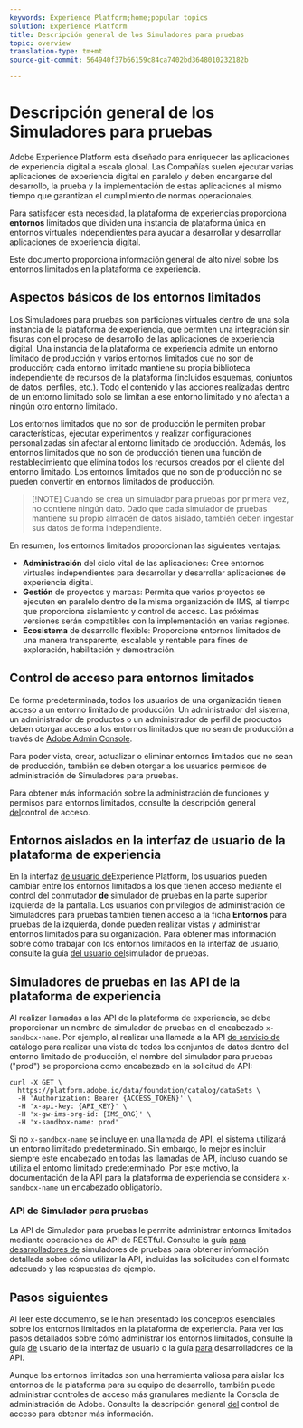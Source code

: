 ```yaml
---
keywords: Experience Platform;home;popular topics
solution: Experience Platform
title: Descripción general de los Simuladores para pruebas
topic: overview
translation-type: tm+mt
source-git-commit: 564940f37b66159c84ca7402bd3648010232182b

---
```



# Descripción general de los Simuladores para pruebas

Adobe Experience Platform está diseñado para enriquecer las aplicaciones de experiencia digital a escala global. Las Compañías suelen ejecutar varias aplicaciones de experiencia digital en paralelo y deben encargarse del desarrollo, la prueba y la implementación de estas aplicaciones al mismo tiempo que garantizan el cumplimiento de normas operacionales.

Para satisfacer esta necesidad, la plataforma de experiencias proporciona **entornos** limitados que dividen una instancia de plataforma única en entornos virtuales independientes para ayudar a desarrollar y desarrollar aplicaciones de experiencia digital.

Este documento proporciona información general de alto nivel sobre los entornos limitados en la plataforma de experiencia.

## Aspectos básicos de los entornos limitados

Los Simuladores para pruebas son particiones virtuales dentro de una sola instancia de la plataforma de experiencia, que permiten una integración sin fisuras con el proceso de desarrollo de las aplicaciones de experiencia digital. Una instancia de la plataforma de experiencia admite un entorno limitado de producción y varios entornos limitados que no son de producción; cada entorno limitado mantiene su propia biblioteca independiente de recursos de la plataforma (incluidos esquemas, conjuntos de datos, perfiles, etc.).  Todo el contenido y las acciones realizadas dentro de un entorno limitado solo se limitan a ese entorno limitado y no afectan a ningún otro entorno limitado.

Los entornos limitados que no son de producción le permiten probar características, ejecutar experimentos y realizar configuraciones personalizadas sin afectar al entorno limitado de producción. Además, los entornos limitados que no son de producción tienen una función de restablecimiento que elimina todos los recursos creados por el cliente del entorno limitado. Los entornos limitados que no son de producción no se pueden convertir en entornos limitados de producción.

>[!NOTE] Cuando se crea un simulador para pruebas por primera vez, no contiene ningún dato. Dado que cada simulador de pruebas mantiene su propio almacén de datos aislado, también deben ingestar sus datos de forma independiente.

En resumen, los entornos limitados proporcionan las siguientes ventajas:

* **Administración** del ciclo vital de las aplicaciones: Cree entornos virtuales independientes para desarrollar y desarrollar aplicaciones de experiencia digital.
* **Gestión** de proyectos y marcas: Permita que varios proyectos se ejecuten en paralelo dentro de la misma organización de IMS, al tiempo que proporciona aislamiento y control de acceso. Las próximas versiones serán compatibles con la implementación en varias regiones.
* **Ecosistema** de desarrollo flexible: Proporcione entornos limitados de una manera transparente, escalable y rentable para fines de exploración, habilitación y demostración.

## Control de acceso para entornos limitados

De forma predeterminada, todos los usuarios de una organización tienen acceso a un entorno limitado de producción. Un administrador del sistema, un administrador de productos o un administrador de perfil de productos deben otorgar acceso a los entornos limitados que no sean de producción a través de [Adobe Admin Console](https://adminconsole.adobe.com).

Para poder vista, crear, actualizar o eliminar entornos limitados que no sean de producción, también se deben otorgar a los usuarios permisos de administración de Simuladores para pruebas.

Para obtener más información sobre la administración de funciones y permisos para entornos limitados, consulte la descripción general [del](../access-control/home.md)control de acceso.

## Entornos aislados en la interfaz de usuario de la plataforma de experiencia

En la interfaz [de usuario de](https://platform.adobe.com)Experience Platform, los usuarios pueden cambiar entre los entornos limitados a los que tienen acceso mediante el control del conmutador **de** simulador de pruebas en la parte superior izquierda de la pantalla.  Los usuarios con privilegios de administración de Simuladores para pruebas también tienen acceso a la ficha **Entornos** para pruebas de la izquierda, donde pueden realizar vistas y administrar entornos limitados para su organización. Para obtener más información sobre cómo trabajar con los entornos limitados en la interfaz de usuario, consulte la guía [del usuario del](ui/overview.md)simulador de pruebas.

## Simuladores de pruebas en las API de la plataforma de experiencia

Al realizar llamadas a las API de la plataforma de experiencia, se debe proporcionar un nombre de simulador de pruebas en el encabezado `x-sandbox-name`. Por ejemplo, al realizar una llamada a la API [de servicio de](https://www.adobe.io/apis/experienceplatform/home/api-reference.html#!acpdr/swagger-specs/catalog.yaml) catálogo para realizar una vista de todos los conjuntos de datos dentro del entorno limitado de producción, el nombre del simulador para pruebas (&quot;prod&quot;) se proporciona como encabezado en la solicitud de API:

```shell
curl -X GET \
  https://platform.adobe.io/data/foundation/catalog/dataSets \
  -H 'Authorization: Bearer {ACCESS_TOKEN}' \
  -H 'x-api-key: {API_KEY}' \
  -H 'x-gw-ims-org-id: {IMS_ORG}' \
  -H 'x-sandbox-name: prod'
```

Si no `x-sandbox-name` se incluye en una llamada de API, el sistema utilizará un entorno limitado predeterminado. Sin embargo, lo mejor es incluir siempre este encabezado en todas las llamadas de API, incluso cuando se utiliza el entorno limitado predeterminado. Por este motivo, la documentación de la API para la plataforma de experiencia se considera `x-sandbox-name` un encabezado obligatorio.

### API de Simulador para pruebas

La API de Simulador para pruebas le permite administrar entornos limitados mediante operaciones de API de RESTful. Consulte la guía [para desarrolladores de](api/getting-started.md) simuladores de pruebas para obtener información detallada sobre cómo utilizar la API, incluidas las solicitudes con el formato adecuado y las respuestas de ejemplo.

## Pasos siguientes

Al leer este documento, se le han presentado los conceptos esenciales sobre los entornos limitados en la plataforma de experiencia. Para ver los pasos detallados sobre cómo administrar los entornos limitados, consulte la guía [de](ui/overview.md) usuario de la interfaz de usuario o la guía [para](./api/getting-started.md) desarrolladores de la API.

Aunque los entornos limitados son una herramienta valiosa para aislar los entornos de la plataforma para su equipo de desarrollo, también puede administrar controles de acceso más granulares mediante la Consola de administración de Adobe. Consulte la descripción general [del](../access-control/home.md) control de acceso para obtener más información.